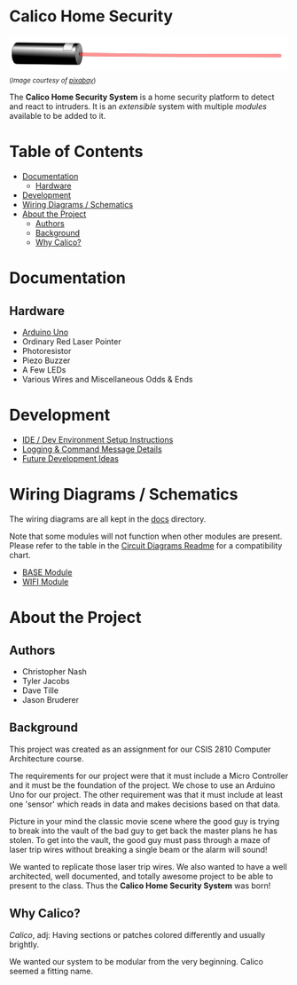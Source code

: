 Calico Home Security
====================

![Laser Pointer](./docs/laser-160991.png)
<sub>(_Image courtesy of [pixabay](https://pixabay.com/en/laser-optics-science-laser-pointer-160991/)_)</sub>

The **Calico Home Security System** is a home security platform to detect and react to intruders. It is an _extensible_ system with multiple _modules_ available to be added to it.


Table of Contents
=================

- [Documentation](#documentation)
  * [Hardware](#hardware)
- [Development](#development)
- [Wiring Diagrams / Schematics](#wiring-diagrams--schematics)
- [About the Project](#about-the-project)
  * [Authors](#authors)
  * [Background](#background)
  * [Why Calico?](#why-calico)

Documentation
=============

Hardware
--------

* [Arduino Uno](https://www.arduino.cc/en/Main/ArduinoBoardUno)
* Ordinary Red Laser Pointer
* Photoresistor
* Piezo Buzzer
* A Few LEDs
* Various Wires and Miscellaneous Odds & Ends


Development
===========

* [IDE / Dev Environment Setup Instructions](./docs/development/dev_environment_setup.md)
* [Logging & Command Message Details](./docs/development/logging.md)
* [Future Development Ideas](./docs/development/future/future_ideas.md)


Wiring Diagrams / Schematics
============================

The wiring diagrams are all kept in the [docs](./docs/circuit_diagrams) directory. 

Note that some modules will not function when other modules are present. Please refer to the table in the [Circuit Diagrams Readme](./docs/circuit_diagrams/README.md) for a compatibility chart.

* [BASE Module](./docs/circuit_diagrams/module_BASE/README.md)
* [WIFI Module](./docs/circuit_diagrams/module_WIFI/README.md)


About the Project
=================

Authors
-------

* Christopher Nash
* Tyler Jacobs
* Dave Tille
* Jason Bruderer

Background
----------

This project was created as an assignment for our CSIS 2810 Computer Architecture course.

The requirements for our project were that it must include a Micro Controller and it must be the foundation of the project. We chose to use an Arduino Uno for our project. The other requirement was that it must include at least one 'sensor' which reads in data and makes decisions based on that data.

Picture in your mind the classic movie scene where the good guy is trying to break into the vault of the bad guy to get back the master plans he has stolen. To get into the vault, the good guy must pass through a maze of laser trip wires without breaking a single beam or the alarm will sound! 

We wanted to replicate those laser trip wires. We also wanted to have a well architected, well documented, and totally awesome project to be able to present to the class. Thus the **Calico Home Security System** was born!


Why Calico?
-----------

*Calico*, adj: Having sections or patches colored differently and usually brightly.

We wanted our system to be modular from the very beginning. Calico seemed a fitting name.
